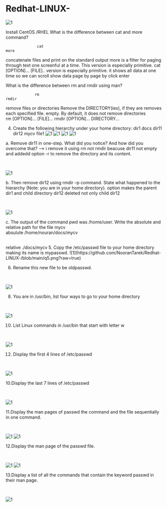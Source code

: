 # Redhat-LINUX-
![1](https://www.redhat.com/themes/custom/rhdc/img/red-hat-social-share.jpg)


Install CentOS /RHEL
What is the difference between cat and more command?

                  cat                                                            more 
concatenate files and print on the standard output                more is a filter for paging through text one screenful at a time.                                                             This version is especially primitive.
cat [OPTION]... [FILE]..                                          version is especially primitive.
it shows all data at one time so we can scroll                    show data page by page by click enter 


What is the difference between rm and rmdir using man?

                 rm                                                              rmdir
remove files or directories                                       Remove the DIRECTORY(ies), if they are removes each specified file.                                                             empty. 
By default, it does not remove directories	                                                                                
rm [OPTION]... [FILE]...                                         rmdir [OPTION]... DIRECTORY...  


4. Create the following hierarchy under your home directory:
dir1 docs
dir11 dir12 mycv
file1
![1](https://github.com/NooranTarek/Redhat-LINUX-/blob/main/q4_pt1.png?raw=true)
![1](https://github.com/NooranTarek/Redhat-LINUX-/blob/main/q4_pt2.png?raw=true)
![1](https://github.com/NooranTarek/Redhat-LINUX-/blob/main/q4_pt3.png?raw=true)
![1](https://github.com/NooranTarek/Redhat-LINUX-/blob/main/q4_pt4.png?raw=true)

a. Remove dir11 in one-step. What did you notice? And how did you overcome that?
--> i remove it using rm not rmdir beacuse dir11 not empty and addedd option -r to remove the directory and its content.
<html></br></html>

![1](https://github.com/NooranTarek/Redhat-LINUX-/blob/main/q4_a.png?raw=true)

b. Then remove dir12 using rmdir –p command. State what happened to the
hierarchy (Note: you are in your home directory).
option makes the parent dir1 and child directory dir12 deleted not only child dir12
<html></br></html> 

![1](https://github.com/NooranTarek/Redhat-LINUX-/blob/main/q4-b.png?raw=true)


c. The output of the command pwd was /home/user. Write the absolute
and relative path for the file mycv <html></br></html> 
absulute   /home/nouran/docs/mycv
<html></br></html> 
relative  ./docs/mycv
5. Copy the /etc/passwd file to your home directory making its name is mypasswd.
![1](https://github.com/NooranTarek/Redhat-LINUX-/blob/main/q5.png?raw=true)

6. Rename this new file to be oldpasswd.
<html></br></html>

![1](https://github.com/NooranTarek/Redhat-LINUX-/blob/main/q6.png?raw=true)




8. You are in /usr/bin, list four ways to go to your home directory
<html></br></html>

![1](https://github.com/NooranTarek/Redhat-LINUX-/blob/main/q7.png?raw=true)






10. List Linux commands in /usr/bin that start with letter w
<html></br></html>

![1](https://github.com/NooranTarek/Redhat-LINUX-/blob/main/q8.png?raw=true)





12. Display the first 4 lines of /etc/passwd
<html></br></html>

![1](https://github.com/NooranTarek/Redhat-LINUX-/blob/main/q9.png?raw=true)





10.Display the last 7 lines of /etc/passwd
<html></br></html>

![1](https://github.com/NooranTarek/Redhat-LINUX-/blob/main/q10.png?raw=true)






11.Display the man pages of passwd the command and the file sequentially in one command.
<html></br></html>

![1](https://github.com/NooranTarek/Redhat-LINUX-/blob/main/q11a.png?raw=true)
![1](https://github.com/NooranTarek/Redhat-LINUX-/blob/main/q11.png?raw=true)





12.Display the man page of the passwd file.
<html></br></html>

![1](https://github.com/NooranTarek/Redhat-LINUX-/blob/main/q12a.png?raw=true)
![1](https://github.com/NooranTarek/Redhat-LINUX-/blob/main/q12.png?raw=true)






13.Display a list of all the commands that contain the keyword passwd in their man page.
<html></br></html>

![1](https://github.com/NooranTarek/Redhat-LINUX-/blob/main/q13.png?raw=true)




